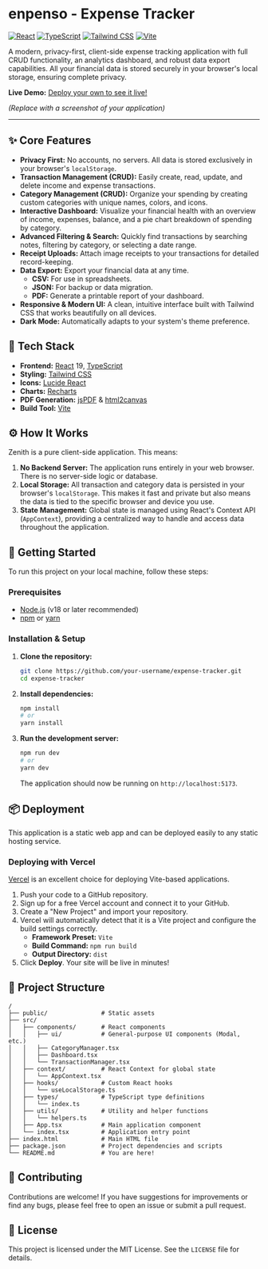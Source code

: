 # enpenso - Expense Tracker

[![React](https://img.shields.io/badge/React-19-blue?logo=react)](https://react.dev/)
[![TypeScript](https://img.shields.io/badge/TypeScript-5.2-blue?logo=typescript)](https://www.typescriptlang.org/)
[![Tailwind CSS](https://img.shields.io/badge/Tailwind_CSS-3-38B2AC?logo=tailwind-css)](https://tailwindcss.com/)
[![Vite](https://img.shields.io/badge/Vite-5-646CFF?logo=vite)](https://vitejs.dev/)

A modern, privacy-first, client-side expense tracking application with full CRUD functionality, an analytics dashboard, and robust data export capabilities. All your financial data is stored securely in your browser's local storage, ensuring complete privacy.

**Live Demo:** [Deploy your own to see it live!](#deployment)

 
*(Replace with a screenshot of your application)*

---

## ✨ Core Features

*   **Privacy First:** No accounts, no servers. All data is stored exclusively in your browser's `localStorage`.
*   **Transaction Management (CRUD):** Easily create, read, update, and delete income and expense transactions.
*   **Category Management (CRUD):** Organize your spending by creating custom categories with unique names, colors, and icons.
*   **Interactive Dashboard:** Visualize your financial health with an overview of income, expenses, balance, and a pie chart breakdown of spending by category.
*   **Advanced Filtering & Search:** Quickly find transactions by searching notes, filtering by category, or selecting a date range.
*   **Receipt Uploads:** Attach image receipts to your transactions for detailed record-keeping.
*   **Data Export:** Export your financial data at any time.
    *   **CSV:** For use in spreadsheets.
    *   **JSON:** For backup or data migration.
    *   **PDF:** Generate a printable report of your dashboard.
*   **Responsive & Modern UI:** A clean, intuitive interface built with Tailwind CSS that works beautifully on all devices.
*   **Dark Mode:** Automatically adapts to your system's theme preference.

## 🚀 Tech Stack

*   **Frontend:** [React](https://reactjs.org/) 19, [TypeScript](https://www.typescriptlang.org/)
*   **Styling:** [Tailwind CSS](https://tailwindcss.com/)
*   **Icons:** [Lucide React](https://lucide.dev/)
*   **Charts:** [Recharts](https://recharts.org/)
*   **PDF Generation:** [jsPDF](https://github.com/parallax/jsPDF) & [html2canvas](https://html2canvas.hertzen.com/)
*   **Build Tool:** [Vite](https://vitejs.dev/)

## ⚙️ How It Works

Zenith is a pure client-side application. This means:

1.  **No Backend Server:** The application runs entirely in your web browser. There is no server-side logic or database.
2.  **Local Storage:** All transaction and category data is persisted in your browser's `localStorage`. This makes it fast and private but also means the data is tied to the specific browser and device you use.
3.  **State Management:** Global state is managed using React's Context API (`AppContext`), providing a centralized way to handle and access data throughout the application.

## 🏁 Getting Started

To run this project on your local machine, follow these steps:

### Prerequisites

*   [Node.js](https://nodejs.org/) (v18 or later recommended)
*   [npm](https://www.npmjs.com/) or [yarn](https://yarnpkg.com/)

### Installation & Setup

1.  **Clone the repository:**
    ```bash
    git clone https://github.com/your-username/expense-tracker.git
    cd expense-tracker
    ```

2.  **Install dependencies:**
    ```bash
    npm install
    # or
    yarn install
    ```

3.  **Run the development server:**
    ```bash
    npm run dev
    # or
    yarn dev
    ```
    The application should now be running on `http://localhost:5173`.

## 📦 Deployment

This application is a static web app and can be deployed easily to any static hosting service.

### Deploying with Vercel

[Vercel](https://vercel.com) is an excellent choice for deploying Vite-based applications.

1.  Push your code to a GitHub repository.
2.  Sign up for a free Vercel account and connect it to your GitHub.
3.  Create a "New Project" and import your repository.
4.  Vercel will automatically detect that it is a Vite project and configure the build settings correctly.
    *   **Framework Preset:** `Vite`
    *   **Build Command:** `npm run build`
    *   **Output Directory:** `dist`
5.  Click **Deploy**. Your site will be live in minutes!

## 📂 Project Structure

```
/
├── public/               # Static assets
├── src/
│   ├── components/       # React components
│   │   ├── ui/           # General-purpose UI components (Modal, etc.)
│   │   ├── CategoryManager.tsx
│   │   ├── Dashboard.tsx
│   │   └── TransactionManager.tsx
│   ├── context/          # React Context for global state
│   │   └── AppContext.tsx
│   ├── hooks/            # Custom React hooks
│   │   └── useLocalStorage.ts
│   ├── types/            # TypeScript type definitions
│   │   └── index.ts
│   ├── utils/            # Utility and helper functions
│   │   └── helpers.ts
│   ├── App.tsx           # Main application component
│   └── index.tsx         # Application entry point
├── index.html            # Main HTML file
├── package.json          # Project dependencies and scripts
└── README.md             # You are here!
```

## 🤝 Contributing

Contributions are welcome! If you have suggestions for improvements or find any bugs, please feel free to open an issue or submit a pull request.

## 📄 License

This project is licensed under the MIT License. See the `LICENSE` file for details.
